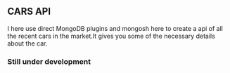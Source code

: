 ## CARS API
I here use direct MongoDB plugins and mongosh here to create a api of all the recent cars in the market.It gives you some of the necessary details about the car.
### Still under development
